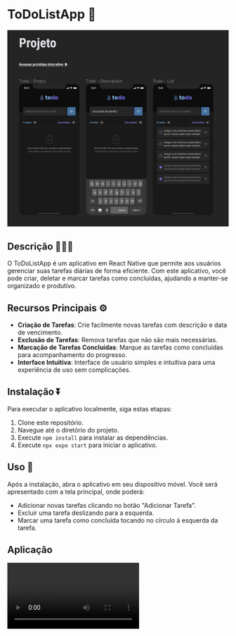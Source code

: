 # ToDoListApp 📝

![ToDoListApp Logo](/assets/image.png)

## Descrição 👨🏾‍💻

O ToDoListApp é um aplicativo em React Native que permite aos usuários gerenciar suas tarefas diárias de forma eficiente. Com este aplicativo, você pode criar, deletar e marcar tarefas como concluídas, ajudando a manter-se organizado e produtivo.

## Recursos Principais ⚙️

- **Criação de Tarefas**: Crie facilmente novas tarefas com descrição e data de vencimento.
- **Exclusão de Tarefas**: Remova tarefas que não são mais necessárias.
- **Marcação de Tarefas Concluídas**: Marque as tarefas como concluídas para acompanhamento do progresso.
- **Interface Intuitiva**: Interface de usuário simples e intuitiva para uma experiência de uso sem complicações.

## Instalação ⏬

Para executar o aplicativo localmente, siga estas etapas:

1. Clone este repositório.
2. Navegue até o diretório do projeto.
3. Execute `npm install` para instalar as dependências.
4. Execute `npx expo start` para iniciar o aplicativo.

## Uso 📲

Após a instalação, abra o aplicativo em seu dispositivo móvel. Você será apresentado com a tela principal, onde poderá:

- Adicionar novas tarefas clicando no botão "Adicionar Tarefa".
- Excluir uma tarefa deslizando para a esquerda.
- Marcar uma tarefa como concluída tocando no círculo à esquerda da tarefa.

## Aplicação

![Exemplar](/assets/toDoListApp.mp4)


